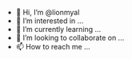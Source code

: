 - 👋 Hi, I’m @lionmyal
- 👀 I’m interested in ...
- 🌱 I’m currently learning ...
- 💞️ I’m looking to collaborate on ...
- 📫 How to reach me ...

<!---
lionmyal/lionmyal is a ✨ special ✨ repository because its `README.md` (this file) appears on your GitHub profile.
You can click the Preview link to take a look at your changes.
--->
